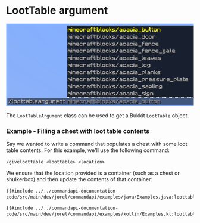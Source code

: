# LootTable argument

![A loot table argument showing a list of Minecraft loot tables as suggestions](./images/arguments/loottable.png)

The `LootTableArgument` class can be used to get a Bukkit `LootTable` object.

<div class="example">

### Example - Filling a chest with loot table contents

Say we wanted to write a command that populates a chest with some loot table contents. For this example, we'll use the following command:

```mccmd
/giveloottable <loottable> <location>
```

We ensure that the location provided is a container (such as a chest or shulkerbox) and then update the contents of that container:

<div class="multi-pre">

```java,Java
{{#include ../../commandapi-documentation-code/src/main/dev/jorel/commandapi/examples/java/Examples.java:loottablearguments}}
```

```kotlin,Kotlin
{{#include ../../commandapi-documentation-code/src/main/dev/jorel/commandapi/examples/kotlin/Examples.kt:loottablearguments}}
```

</div>

</div>
